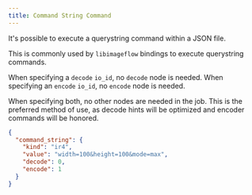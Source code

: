 ```yaml
---
title: Command String Command
---
```


It's possible to execute a querystring command within a JSON file.

This is commonly used by `libimageflow` bindings to execute querystring commands.

When specifying a `decode` `io_id`, no `decode` node is needed.
When specifying an `encode` `io_id`, no `encode` node is needed.

When specifying both, no other nodes are needed in the job. This is the preferred method of use, as
decode hints will be optimized and encoder commands will be honored.

```json
{
  "command_string": {
    "kind": "ir4",
    "value": "width=100&height=100&mode=max",
    "decode": 0,
    "encode": 1
  }
}
```
